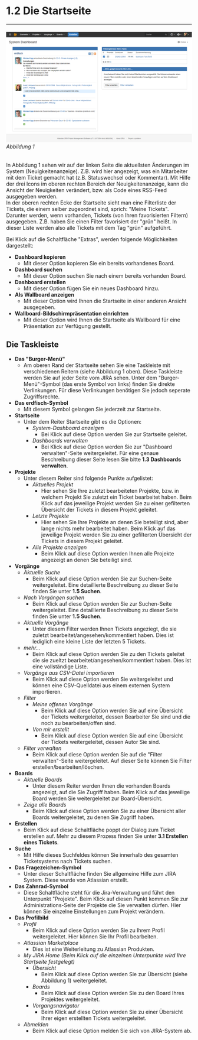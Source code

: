 # 1.2 Die Startseite

---

###### ![](/assets/Startseite.png) _Abbildung 1_

In Abbildung 1 sehen wir auf der linken Seite die aktuellsten Änderungen im System \(Neuigkeitenanzeige\). Z.B. wird hier angezeigt, was ein Mitarbeiter mit dem Ticket gemacht hat \(z.B. Statuswechsel oder Kommentar\). Mit Hilfe der drei Icons im oberen rechten Bereich der Neuigkeitenanzeige, kann die Ansicht der Neuigkeiten verändert, bzw. als Code eines RSS-Feed ausgegeben werden.  
In der oberen rechten Ecke der Startseite sieht man eine Filterliste der Tickets, die einem selber zugeordnet sind, sprich: "Meine Tickets".  
Darunter werden, wenn vorhanden, Tickets \(von Ihren favorisierten Filtern\) ausgegeben. Z.B. haben Sie einen Filter favorisiert der "grün" heißt. In dieser Liste werden also alle Tickets mit dem Tag "grün" aufgeführt.

Bei Klick auf die Schaltfläche "Extras", werden folgende Möglichkeiten dargestellt:

* **Dashboard kopieren**
  * Mit dieser Option kopieren Sie ein bereits vorhandenes Board.
* **Dashboard suchen**
  * Mit dieser Option suchen Sie nach einem bereits vorhanden Board.
* **Dashboard erstellen**
  * Mit dieser Option fügen Sie ein neues Dashboard hinzu.
* **Als Wallboard anzeigen**
  * Mit dieser Option wird Ihnen die Startseite in einer anderen Ansicht ausgegeben.
* **Wallboard-Bildschirmpräsentation einrichten**
  * Mit dieser Option wird Ihnen die Startseite als Wallboard für eine Präsentation zur Verfügung gestellt.

## Die Taskleiste

* **Das "Burger-Menü"**
  * Am oberen Rand der Startseite sehen Sie eine Taskleiste mit verschiedenen Reitern \(siehe Abbildung 1 oben\). Diese Taskleiste werden Sie auf jeder Seite vom JIRA sehen. Unter dem "Burger-Menü"-Symbol \(das erste Symbol von links\) finden Sie direkte Verlinkungen. Für diese Verlinkungen benötigen Sie jedoch seperate Zugriffsrechte.
* **Das erdfisch-Symbol**
  * Mit diesem Symbol gelangen Sie jederzeit zur Startseite.
* **Startseite**
  * Unter dem Reiter Startseite gibt es die Optionen:
    * _System-Dashboard anzeigen_
      * Bei Klick auf diese Option werden Sie zur Startseite geleitet.
    * _Dashboards verwalten_
      * Bei Klick auf diese Option werden Sie zur "Dashboard verwalten"-Seite weitergeleitet. Für eine genaue Beschreibung dieser Seite lesen Sie bitte **1.3 Dashboards verwalten**.
* **Projekte**
  * Unter diesem Reiter sind folgende Punkte aufgelistet:
    * _Aktuelles Projekt_
      * Hier sehen Sie Ihre zuletzt bearbeiteten Projekte, bzw. in welchem Projekt Sie zuletzt ein Ticket bearbeitet haben. Beim Klick auf das jeweilige Projekt werden Sie zu einer gefilterten Übersicht der Tickets in diesem Projekt geleitet. 
    * _Letzte Projekte_
      * Hier sehen Sie Ihre Projekte an denen Sie beteiligt sind, aber lange nichts mehr bearbeitet haben. Beim Klick auf das jeweilige Projekt werden Sie zu einer gefilterten Übersicht der Tickets in diesem Projekt geleitet.
    * _Alle Projekte anzeigen_
      * Beim Klick auf diese Option werden Ihnen alle Projekte angezeigt an denen Sie beteiligt sind. 
* **Vorgänge**
  * _Aktuelle Suche_
    * Beim Klick auf diese Option werden Sie zur Suchen-Seite weitergeleitet. Eine detaillierte Beschreibung zu dieser Seite finden Sie unter **1.5 Suchen**.
  * _Nach Vorgängen suchen_
    * Beim Klick auf diese Option werden Sie zur Suchen-Seite weitergeleitet. Eine detaillierte Beschreibung zu dieser Seite finden Sie unter **1.5 Suchen**.
  * _Aktuelle Vorgänge_
    * Unter diesem Filter werden Ihnen Tickets angeziegt, die sie zuletzt bearbeitet/angesehen/kommentiert haben. Dies ist lediglich eine kleine Liste der letzten 5 Tickets.
  * _mehr..._
    * Beim Klick auf diese Option werden Sie zu den Tickets geleitet die sie zueltzt bearbeitet/angesehen/kommentiert haben. Dies ist eine vollständige Liste.
  * _Vorgänge aus CSV-Datei importieren_
    * Beim Klick auf diese Option werden Sie weitergeleitet und können eine CSV-Quelldatei aus einem externen System importieren.
  * _Filter_
    * _Meine offenen Vorgänge_
      * Beim Klick auf diese Option werden Sie auf eine Übersicht der Tickets weitergeleitet, dessen Bearbeiter Sie sind und die noch zu bearbeiten/offen sind.
    * _Von mir erstellt_
      * Beim Klick auf diese Option werden Sie auf eine Übersicht der Tickets weitergeleitet, dessen Autor Sie sind.
  * _Filter verwalten_
    * Beim Klick auf diese Option werden Sie auf die "Filter verwalten"-Seite weitergeleitet. Auf dieser Seite können Sie Filter erstellen/bearbeiten/löschen.
* **Boards**
  * _Aktuelle Boards_
    * Unter diesem Reiter werden Ihnen die vorhanden Boards angezeigt, auf die Sie Zugriff haben. Beim Klick auf das jeweilige Board werden Sie weitergeleitet zur Board-Übersicht.
  * _Zeige alle Boards_
    * Beim Klick auf diese Option werden Sie zu einer Übersicht aller Boards weitergeleitet, zu denen Sie Zugriff haben.
* **Erstellen**
  * Beim Klick auf diese Schaltfläche poppt der Dialog zum Ticket erstellen auf. Mehr zu diesem Prozess finden Sie unter **3.1 Erstellen eines Tickets**.
* **Suche**
  * Mit Hilfe dieses Suchfeldes können Sie innerhalb des gesamten Ticketsystems nach Tickets suchen.
* **Das Fragezeichen-Symbol**
  * Unter dieser Schaltfläche finden Sie allgemeine Hilfe zum JIRA System. Diese wurde von Atlassian erstellt.
* **Das Zahnrad-Symbol**
  * Diese Schaltfläche steht für die Jira-Verwaltung und führt den Unterpunkt "Projekte". Beim Klick auf diesen Punkt kommen Sie zur Administrations-Seite der Projekte die Sie verwalten dürfen. Hier können Sie einzelne Einstellungen zum Projekt verändern.
* **Das Profilbild**
  * _Profil_
    * Beim Klick auf diese Option werden Sie zu Ihrem Profil weitergeleitet. Hier können Sie Ihr Profil bearbeiten.
  * _Atlassian Marketplace_
    * Dies ist eine Weiterleitung zu Atlassian Produkten.
  * _My JIRA Home \(Beim Klick auf die einzelnen Unterpunkte wird Ihre Startseite festgelegt\)_
    * _Übersicht_
      * Beim Klick auf diese Option werden Sie zur Übersicht \(siehe Abbildung 1\) weitergeleitet.
    * _Boards_
      * Beim Klick auf diese Option werden Sie zu den Board Ihres Projektes weitergeleitet.
    * _Vorgangsnavigator_
      * Beim Klick auf diese Option werden Sie zu einer Übersicht Ihrer eigen erstellten Tickets weitergeleitet.
  * _Abmelden_
    * Beim Klick auf diese Option melden Sie sich von JIRA-System ab.



